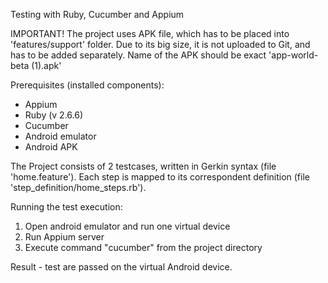 Testing with Ruby, Cucumber and Appium

IMPORTANT!
The project uses APK file, which has to be placed into 'features/support' folder.
Due to its big size, it is not uploaded to Git, and has to be added separately.
Name of the APK should be exact 'app-world-beta (1).apk'

Prerequisites (installed components):
- Appium 
- Ruby (v 2.6.6)
- Cucumber
- Android emulator 
- Android APK 

The Project consists of 2 testcases, written in Gerkin syntax (file 'home.feature').
Each step is mapped to its correspondent definition (file 'step_definition/home_steps.rb').

Running the test execution:
1. Open android emulator and run one virtual device
2. Run Appium server
3. Execute command "cucumber" from the project directory

Result - test are passed on the virtual Android device.
